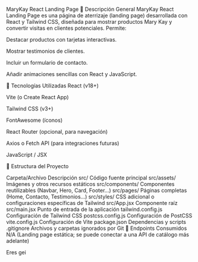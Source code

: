 MaryKay React Landing Page
📘 Descripción General
MaryKay React Landing Page es una página de aterrizaje (landing page) desarrollada con React y Tailwind CSS, diseñada para mostrar productos Mary Kay y convertir visitas en clientes potenciales.
Permite:

Destacar productos con tarjetas interactivas.

Mostrar testimonios de clientes.

Incluir un formulario de contacto.

Añadir animaciones sencillas con React y JavaScript.

🧪 Tecnologías Utilizadas
React (v18+)

Vite (o Create React App)

Tailwind CSS (v3+)

FontAwesome (íconos)

React Router (opcional, para navegación)

Axios o Fetch API (para integraciones futuras)

JavaScript / JSX

📂 Estructura del Proyecto

Carpeta/Archivo	Descripción
src/	Código fuente principal
src/assets/	Imágenes y otros recursos estáticos
src/components/	Componentes reutilizables (Navbar, Hero, Card, Footer…)
src/pages/	Páginas completas (Home, Contacto, Testimonios…)
src/styles/	CSS adicional o configuraciones específicas de Tailwind
src/App.jsx	Componente raíz
src/main.jsx	Punto de entrada de la aplicación
tailwind.config.js	Configuración de Tailwind CSS
postcss.config.js	Configuración de PostCSS
vite.config.js	Configuración de Vite
package.json	Dependencias y scripts
.gitignore	Archivos y carpetas ignorados por Git
🔌 Endpoints Consumidos
N/A (Landing page estática; se puede conectar a una API de catálogo más adelante)

Eres gei
